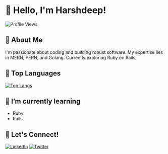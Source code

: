 # 👋 Hello, I'm Harshdeep!

![Profile Views](https://komarev.com/ghpvc/?username=harshdeeply&color=red)

## 🚀 About Me

I'm passionate about coding and building robust software. My expertise lies in MERN, PERN, and Golang. Currently exploring Ruby on Rails.

## 💼 Top Languages

[![Top Langs](https://github-readme-stats.vercel.app/api/top-langs/?username=harshdeeply&layout=compact&theme=radical)](https://github.com/harshdeeply/github-readme-stats)

## 🌱 I’m currently learning

- Ruby
- Rails

## 🤝 Let's Connect!

[![LinkedIn](https://img.shields.io/badge/LinkedIn-harshdeeply-blue)](https://www.linkedin.com/in/harshdeeply/)
[![Twitter](https://img.shields.io/badge/Twitter-harshdeeply-blue)](https://twitter.com/harshdeeply)
